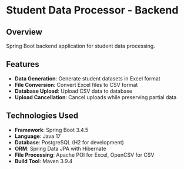 # Student Data Processor - Backend

## Overview

Spring Boot backend application for student data processing.

## Features

- **Data Generation**: Generate student datasets in Excel format
- **File Conversion**: Convert Excel files to CSV format
- **Database Upload**: Upload CSV data to database
- **Upload Cancellation**: Cancel uploads while preserving partial data

## Technologies Used

- **Framework**: Spring Boot 3.4.5
- **Language**: Java 17
- **Database**: PostgreSQL (H2 for development)
- **ORM**: Spring Data JPA with Hibernate
- **File Processing**: Apache POI for Excel, OpenCSV for CSV
- **Build Tool**: Maven 3.9.4